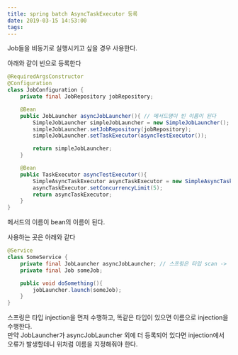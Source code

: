 ```yaml
---
title: spring batch AsyncTaskExecutor 등록
date: 2019-03-15 14:53:00
tags:
---
```


Job들을 비동기로 실행시키고 싶을 경우 사용한다.  

아래와 같이 빈으로 등록한다
```java
@RequiredArgsConstructor
@Configuration
class JobConfiguration {
    private final JobRepository jobRepository;

    @Bean
    public JobLauncher asyncJobLauncher(){ // 메서드명이 빈 이름이 된다
        SimpleJobLauncher simpleJobLauncher = new SimpleJobLauncher();
        simpleJobLauncher.setJobRepository(jobRepository);
        simpleJobLauncher.setTaskExecutor(asyncTestExecutor());

        return simpleJobLauncher;
    }

    @Bean
    public TaskExecutor asyncTestExecutor(){
        SimpleAsyncTaskExecutor asyncTaskExecutor = new SimpleAsyncTaskExecutor();
        asyncTaskExecutor.setConcurrencyLimit(5);
        return asyncTaskExecutor;
    }
}
```

메서드의 이름이 bean의 이름이 된다.  

사용하는 곳은 아래와 같다  

```java
@Service
class SomeService {
    private final JobLauncher asyncJobLauncher; // 스프링은 타입 scan -> 이름 scan을 한다  
    private final Job someJob;

    public void doSomething(){
        jobLauncher.launch(someJob);
    }
}
```

스프링은 타입 injection을 먼저 수행하고, 똑같은 타입이 있으면 이름으로 injection을 수행한다.  
만약 JobLauncher가 asyncJobLauncher 외에 더 등록되어 있다면 injection에서 오류가 발생할테니 위처럼 이름을 지정해줘야 한다.  

<!-- more -->